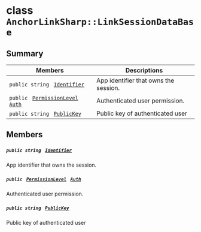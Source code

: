 # class `AnchorLinkSharp::LinkSessionDataBase` 

## Summary

 Members                                | Descriptions                                
----------------------------------------|---------------------------------------------
`public string ` [`Identifier`](#class_anchor_link_sharp_1_1_link_session_data_base_1a4df71ed6bf05109e86a43738e8f9898a) | App identifier that owns the session.
`public ` [`PermissionLevel`](EosSharp--Core--Api--v1--PermissionLevel.md)` ` [`Auth`](#class_anchor_link_sharp_1_1_link_session_data_base_1a6ea9a381ec6657b0053fbedd9109b3e3) | Authenticated user permission.
`public string ` [`PublicKey`](#class_anchor_link_sharp_1_1_link_session_data_base_1acc6ca52888303fcc5c17b4882570ab2d) | Public key of authenticated user

## Members

##### `public string ` [`Identifier`](#class_anchor_link_sharp_1_1_link_session_data_base_1a4df71ed6bf05109e86a43738e8f9898a) 

App identifier that owns the session.

##### `public ` [`PermissionLevel`](EosSharp--Core--Api--v1--PermissionLevel.md)` ` [`Auth`](#class_anchor_link_sharp_1_1_link_session_data_base_1a6ea9a381ec6657b0053fbedd9109b3e3) 

Authenticated user permission.

##### `public string ` [`PublicKey`](#class_anchor_link_sharp_1_1_link_session_data_base_1acc6ca52888303fcc5c17b4882570ab2d) 

Public key of authenticated user

